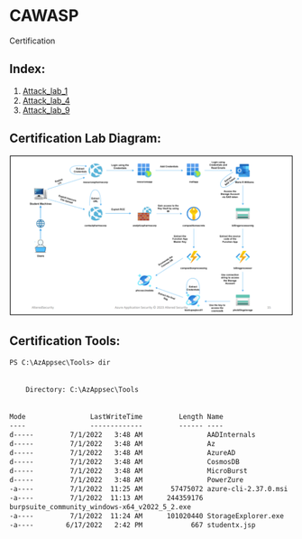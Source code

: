 # CAWASP
Certification

## Index:

1. [Attack_lab_1](Attack_lab_1.md)
2. [Attack_lab_4](Attack_lab_4.md)
3. [Attack_lab_9](Attack_lab_9.md)



## Certification Lab Diagram:

![diagram](diagram.png)

## Certification Tools:

```
PS C:\AzAppsec\Tools> dir


    Directory: C:\AzAppsec\Tools


Mode                LastWriteTime         Length Name
----                -------------         ------ ----
d-----         7/1/2022   3:48 AM                AADInternals
d-----         7/1/2022   3:48 AM                Az
d-----         7/1/2022   3:48 AM                AzureAD
d-----         7/1/2022   3:48 AM                CosmosDB
d-----         7/1/2022   3:48 AM                MicroBurst
d-----         7/1/2022   3:48 AM                PowerZure
-a----         7/1/2022  11:25 AM       57475072 azure-cli-2.37.0.msi
-a----         7/1/2022  11:13 AM      244359176 burpsuite_community_windows-x64_v2022_5_2.exe
-a----         7/1/2022  11:24 AM      101020440 StorageExplorer.exe
-a----        6/17/2022   2:42 PM            667 studentx.jsp

```


